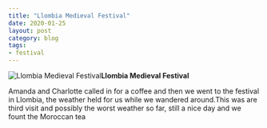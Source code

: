```yaml
---
title: "Llombia Medieval Festival"
date: 2020-01-25
layout: post
category: blog
tags:
- festival
---
```



![Llombia Medieval Festival](/images/2020/2020-01-25-llombia-medieval-festival.jpg)**Llombia Medieval Festival**

<!--more-->

Amanda and Charlotte called in for a coffee and then we went to the festival in Llombia, the weather held for us while we wandered around.This was are third visit and possibly the worst weather so far, still a nice day and we fount the Moroccan tea

